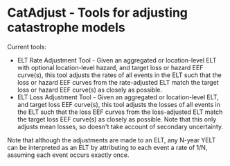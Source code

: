 # CatAdjust - Tools for adjusting catastrophe models
Current tools:
- ELT Rate Adjustment Tool - Given an aggregated or location-level ELT with optional location-level hazard, and target loss or hazard EEF curve(s), this tool adjusts the rates of all events in the ELT such that the loss or hazard EEF curves from the rate-adjusted ELT match the target loss or hazard EEF curve(s) as closely as possible.
- ELT Loss Adjustment Tool - Given an aggregated or location-level ELT, and target loss EEF curve(s), this tool adjusts the losses of all events in the ELT such that the loss EEF curves from the loss-adjusted ELT match the target loss EEF curve(s) as closely as possible. Note that this only adjusts mean losses, so doesn't take account of secondary uncertainty.

Note that although the adjustments are made to an ELT, any N-year YELT can be interpreted as an ELT by attributing to each event a rate of 1/N, assuming each event occurs exactly once.
